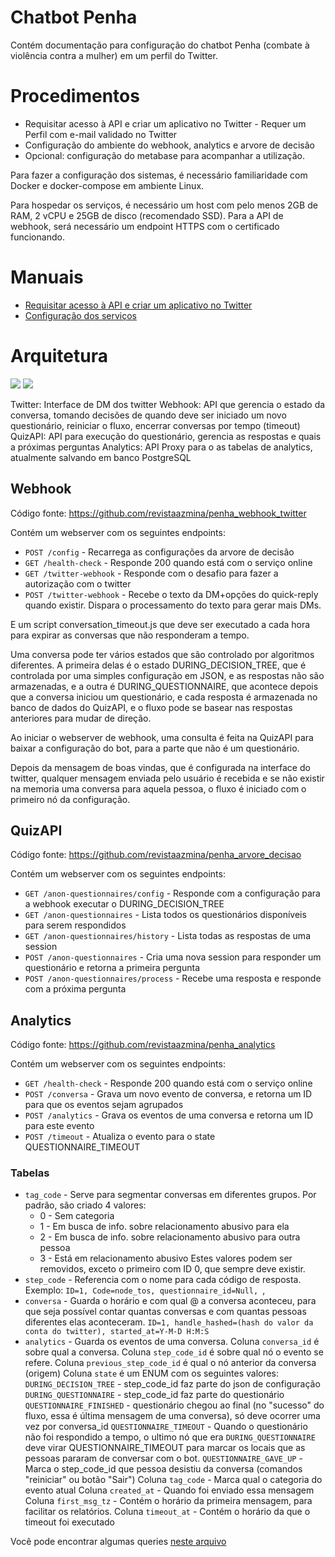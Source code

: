 # Chatbot Penha

Contém documentação para configuração do chatbot Penha (combate à violência contra a mulher) em um perfil do Twitter.

# Procedimentos

- Requisitar acesso à API e criar um aplicativo no Twitter - Requer um Perfil com e-mail validado no Twitter
- Configuração do ambiente do webhook, analytics e arvore de decisão
- Opcional: configuração do metabase para acompanhar a utilização.

Para fazer a configuração dos sistemas, é necessário familiaridade com Docker e docker-compose em ambiente Linux.

Para hospedar os serviços, é necessário um host com pelo menos 2GB de RAM, 2 vCPU e 25GB de disco (recomendado SSD).
Para a API de webhook, será necessário um endpoint HTTPS com o certificado funcionando.


# Manuais

* [Requisitar acesso à API e criar um aplicativo no Twitter](twitter-app.md)
* [Configuração dos serviços](installing-services.md)

# Arquitetura

<img src="https://raw.githubusercontent.com/revistaazmina/chatbot-penha/main/docs-res/penhas-containers.svg">

<img src="https://raw.githubusercontent.com/revistaazmina/chatbot-penha/main/docs-res/wsd-chatbot-penha.png">

Twitter: Interface de DM dos twitter
Webhook: API que gerencia o estado da conversa, tomando decisões de quando deve ser iniciado um novo questionário, reiniciar o fluxo, encerrar conversas por tempo (timeout)
QuizAPI: API para execução do questionário, gerencia as respostas e quais a próximas perguntas
Analytics: API Proxy para o as tabelas de analytics, atualmente salvando em banco PostgreSQL


## Webhook

Código fonte: https://github.com/revistaazmina/penha_webhook_twitter


Contém um webserver com os seguintes endpoints:

* `POST /config` - Recarrega as configurações da arvore de decisão
* `GET /health-check` - Responde 200 quando está com o serviço online
* `GET /twitter-webhook` - Responde com o desafio para fazer a autorização com o twitter
* `POST /twitter-webhook` - Recebe o texto da DM+opções do quick-reply quando existir. Dispara o processamento do texto para gerar mais DMs.

E um script conversation_timeout.js que deve ser executado a cada hora para expirar as conversas que não responderam a tempo.

Uma conversa pode ter vários estados que são controlado por algoritmos diferentes. A primeira delas é o estado DURING_DECISION_TREE, que é controlada por uma simples configuração em JSON, e as respostas não são armazenadas, e a outra é DURING_QUESTIONNAIRE, que acontece depois que a conversa iniciou um questionário, e cada resposta é armazenada no banco de dados do QuizAPI, e o fluxo pode se basear nas respostas anteriores para mudar de direção.

Ao iniciar o webserver de webhook, uma consulta é feita na QuizAPI para baixar a configuração do bot, para a parte que não é um questionário.

Depois da mensagem de boas vindas, que é configurada na interface do twitter, qualquer mensagem enviada pelo usuário é recebida e se não existir na memoria uma conversa para aquela pessoa, o fluxo é iniciado com o primeiro nó da configuração.


## QuizAPI

Código fonte: https://github.com/revistaazmina/penha_arvore_decisao

Contém um webserver com os seguintes endpoints:

* `GET /anon-questionnaires/config` - Responde com a configuração para a webhook executar o DURING_DECISION_TREE
* `GET /anon-questionnaires` - Lista todos os questionários disponíveis para serem respondidos
* `GET /anon-questionnaires/history` - Lista todas as respostas de uma session
* `POST /anon-questionnaires` - Cria uma nova session para responder um questionário e retorna a primeira pergunta
* `POST /anon-questionnaires/process` - Recebe uma resposta e responde com a próxima pergunta



## Analytics

Código fonte: https://github.com/revistaazmina/penha_analytics

Contém um webserver com os seguintes endpoints:

* `GET /health-check` - Responde 200 quando está com o serviço online
* `POST /conversa` - Grava um novo evento de conversa, e retorna um ID para que os eventos sejam agrupados
* `POST /analytics` - Grava os eventos de uma conversa e retorna um ID para este evento
* `POST /timeout` - Atualiza o evento para o state QUESTIONNAIRE_TIMEOUT

### Tabelas

* `tag_code` - Serve para segmentar conversas em diferentes grupos. Por padrão, são criado 4 valores:
    * 0 - Sem categoria
    * 1 - Em busca de info. sobre relacionamento abusivo para ela
    * 2 - Em busca de info. sobre relacionamento abusivo para outra pessoa
    * 3 - Está em relacionamento abusivo
    Estes valores podem ser removidos, exceto o primeiro com ID 0, que sempre deve existir.
* `step_code` - Referencia com o nome para cada código de resposta. Exemplo:
    `ID=1, Code=node_tos, questionnaire_id=Null, `,
* `conversa` - Guarda o horário e com qual @ a conversa aconteceu, para que seja possível contar quantas conversas e com quantas pessoas diferentes elas aconteceram.
    `ID=1, handle_hashed=(hash do valor da conta do twitter), started_at=Y-M-D H:M:S`
* `analytics` - Guarda os eventos de uma conversa.
    Coluna `conversa_id` é sobre qual a conversa.
    Coluna `step_code_id` é sobre qual nó o evento se refere.
    Coluna `previous_step_code_id` é qual o nó anterior da conversa (origem)
    Coluna `state` é um ENUM com os seguintes valores:
        `DURING_DECISION_TREE` - step_code_id faz parte do json de configuração
        `DURING_QUESTIONNAIRE` - step_code_id faz parte do questionário
        `QUESTIONNAIRE_FINISHED` - questionário chegou ao final (no "sucesso" do fluxo, essa é última mensagem de uma conversa), só deve ocorrer uma vez por conversa_id
        `QUESTIONNAIRE_TIMEOUT` - Quando o questionário não foi respondido a tempo, o ultimo nó que era `DURING_QUESTIONNAIRE` deve virar QUESTIONNAIRE_TIMEOUT para marcar os locais que as pessoas pararam de conversar com o bot.
        `QUESTIONNAIRE_GAVE_UP` - Marca o step_code_id que pessoa desistiu da conversa (comandos "reiniciar" ou botão "Sair")
    Coluna `tag_code` - Marca qual o categoria do evento atual
    Coluna `created_at` - Quando foi enviado essa mensagem
    Coluna `first_msg_tz` - Contém o horário da primeira mensagem, para facilitar os relatórios.
    Coluna `timeout_at` - Contém o horário da que o timeout foi executado

Você pode encontrar algumas queries [neste arquivo](analytics.sql)
